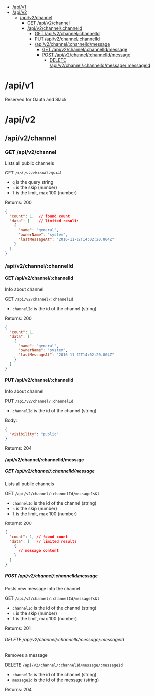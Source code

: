 <!-- TOC -->

- [/api/v1](#apiv1)
- [/api/v2](#apiv2)
  - [/api/v2/channel](#apiv2channel)
    - [GET /api/v2/channel](#get-apiv2channel)
    - [/api/v2/channel/:channelId](#apiv2channelchannelid)
      - [GET /api/v2/channel/:channelId](#get-apiv2channelchannelid)
      - [PUT /api/v2/channel/:channelId](#put-apiv2channelchannelid)
      - [/api/v2/channel/:channelId/message](#apiv2channelchannelidmessage)
        - [GET /api/v2/channel/:channelId/message](#get-apiv2channelchannelidmessage)
        - [POST /api/v2/channel/:channelId/message](#post-apiv2channelchannelidmessage)
          - [DELETE /api/v2/channel/:channelId/message/:messageId](#delete-apiv2channelchannelidmessagemessageid)

<!-- /TOC -->

# /api/v1

Reserved for Oauth and Slack

# /api/v2

## /api/v2/channel

### GET /api/v2/channel

Lists all public channels

GET `/api/v2/channel?q&s&l`

- `q` is the query string
- `s` is the skip (number)
- `l` is the limit, max 100 (number)

Returns: 200
```json
{
  "count": 1,  // found count
  "data": [    // limited results
    {
      "name": "general",
      "ownerName": "system",
      "lastMessageAt": "2016-11-12T14:02:20.804Z"
    }
  ]
}
```

### /api/v2/channel/:channelId

#### GET /api/v2/channel/:channelId

Info about channel

GET `/api/v2/channel/:channelId`

- `channelId` is the id of the channel (string)

Returns: 200
```json
{
  "count": 1,
  "data": [
    {
      "name": "general",
      "ownerName": "system",
      "lastMessageAt": "2016-11-12T14:02:20.804Z"
    }
  ]
}
```

#### PUT /api/v2/channel/:channelId

Info about channel

PUT `/api/v2/channel/:channelId`

- `channelId` is the id of the channel (string)

Body: 
```json
{
  "visibility": "public"
}
```

Returns: 204

#### /api/v2/channel/:channelId/message

##### GET /api/v2/channel/:channelId/message

Lists all public channels

GET `/api/v2/channel/:channelId/message?s&l`

- `channelId` is the id of the channel (string)
- `s` is the skip (number)
- `l` is the limit, max 100 (number)

Returns: 200
```json
{
  "count": 1, // found count
  "data": [   // limited results
    {
      // message content
    }
  ]
}
```


##### POST /api/v2/channel/:channelId/message

Posts new message into the channel

GET `/api/v2/channel/:channelId/message?s&l`

- `channelId` is the id of the channel (string)
- `s` is the skip (number)
- `l` is the limit, max 100 (number)

Returns: 201


###### DELETE /api/v2/channel/:channelId/message/:messageId

Removes a message

DELETE `/api/v2/channel/:channelId/message/:messageId`

- `channelId` is the id of the channel (string)
- `messageId` is the id of the message (string)

Returns: 204
